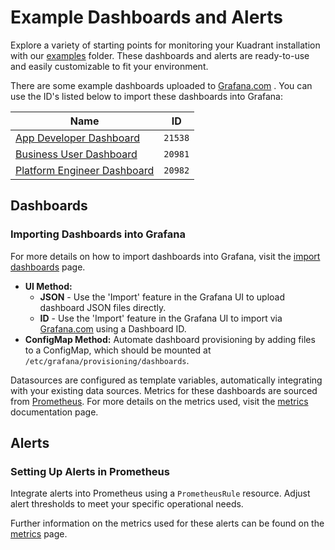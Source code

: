 # Example Dashboards and Alerts

Explore a variety of starting points for monitoring your Kuadrant installation with our [examples](https://github.com/Kuadrant/kuadrant-operator/tree/main/examples) folder. These dashboards and alerts are ready-to-use and easily customizable to fit your environment.

There are some example dashboards uploaded to [Grafana.com](https://grafana.com/grafana/dashboards/) . You can use the ID's listed below to import these dashboards into Grafana:

| Name     | ID |
| ----------- | ----------- |
| [App Developer Dashboard](https://grafana.com/grafana/dashboards/21538)      | `21538`       |
| [Business User Dashboard](https://grafana.com/grafana/dashboards/20981)   | `20981`        |
| [Platform Engineer Dashboard](https://grafana.com/grafana/dashboards/20982) | `20982` |

## Dashboards

### Importing Dashboards into Grafana

For more details on how to import dashboards into Grafana, visit the [import dashboards](https://grafana.com/docs/grafana/latest/dashboards/build-dashboards/import-dashboards/) page. 

- **UI Method:**
    - **JSON** -  Use the 'Import' feature in the Grafana UI to upload dashboard JSON files directly.
    - **ID** - Use the 'Import' feature in the Grafana UI to import via [Grafana.com](https://grafana.com/grafana/dashboards/) using a Dashboard ID. 
- **ConfigMap Method:** Automate dashboard provisioning by adding files to a ConfigMap, which should be mounted at `/etc/grafana/provisioning/dashboards`.

Datasources are configured as template variables, automatically integrating with your existing data sources. Metrics for these dashboards are sourced from [Prometheus](https://github.com/prometheus/prometheus). For more details on the metrics used, visit the [metrics](https://docs.kuadrant.io/latest/kuadrant-operator/doc/observability/metrics/) documentation page.

## Alerts

### Setting Up Alerts in Prometheus

Integrate alerts into Prometheus using a `PrometheusRule` resource. Adjust alert thresholds to meet your specific operational needs.

Further information on the metrics used for these alerts can be found on the [metrics](https://docs.kuadrant.io/latest/kuadrant-operator/doc/observability/metrics/) page.
